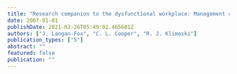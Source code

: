 ```yaml
---
title: "Research companion to the dysfunctional workplace: Management challenges and symptoms"
date: 2007-01-01
publishDate: 2021-02-26T05:49:02.465681Z
authors: ["J. Langan-Fox", "C. L. Cooper", "R. J. Klimoski"]
publication_types: ["5"]
abstract: ""
featured: false
publication: ""
---
```


